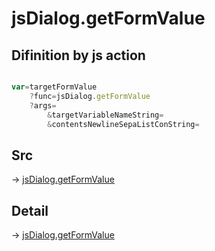# jsDialog.getFormValue

## Difinition by js action

```js.js

var=targetFormValue
	?func=jsDialog.getFormValue
	?args=
		&targetVariableNameString=
		&contentsNewlineSepaListConString=
```

## Src

-> [jsDialog.getFormValue](https://github.com/puutaro/CommandClick/blob/master/app/src/main/java/com/puutaro/commandclick/fragment_lib/terminal_fragment/js_interface/dialog/JsDialog.kt#L160)

## Detail

-> [jsDialog.getFormValue](https://github.com/puutaro/CommandClick/blob/master/md/developer/js_interface/details/dialog/JsDialog/getFormValue.md)
